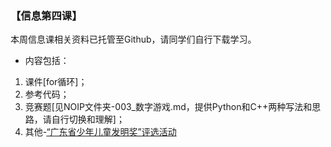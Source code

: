 ### 【信息第四课】
本周信息课相关资料已托管至Github，请同学们自行下载学习。
* 内容包括：
1. 课件[for循环]；
2. 参考代码；
3. 竞赛题[见NOIP文件夹-003_数字游戏.md，提供Python和C++两种写法和思路，请自行切换和理解]；
4. 其他-[“广东省少年儿童发明奖”评选活动](http://www.canggutech.com/)


